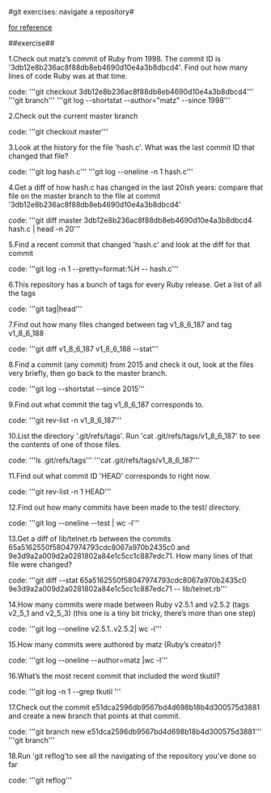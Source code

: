 #git exercises: navigate a repository#

[for reference](https://jvns.ca/blog/2019/08/30/git-exercises--navigate-a-repository/)


##exercise##

1.Check out matz’s commit of Ruby from 1998. The commit ID is '3db12e8b236ac8f88db8eb4690d10e4a3b8dbcd4'. Find out how many lines of code Ruby was at that time.

   code:
	'''git checkout 3db12e8b236ac8f88db8eb4690d10e4a3b8dbcd4'''
	'''git branch'''
	'''git log --shortstat --author="matz" --since 1998'''

2.Check out the current master branch

   code:
	'''git checkout master'''

3.Look at the history for the file 'hash.c'. What was the last commit ID that changed that file?

   code:
	'''git log hash.c'''
	'''git log --oneline -n 1 hash.c'''

4.Get a diff of how hash.c has changed in the last 20ish years: compare that file on the master branch to the file at commit '3db12e8b236ac8f88db8eb4690d10e4a3b8dbcd4'

   code:
	'''git diff master 3db12e8b236ac8f88db8eb4690d10e4a3b8dbcd4 hash.c | head -n 20'''

5.Find a recent commit that changed 'hash.c' and look at the diff for that commit

   code:
	'''git log -n 1 --pretty=format:%H -- hash.c'''

6.This repository has a bunch of tags for every Ruby release. Get a list of all the tags

   code:
	'''git tag|head'''

7.Find out how many files changed between tag v1_8_6_187 and tag v1_8_6_188

   code:
	'''git diff v1_8_6_187 v1_8_6_188 --stat'''

8.Find a commit (any commit) from 2015 and check it out, look at the files very briefly, then go back to the master branch.

   code:
	'''git log --shortstat --since 2015'''

9.Find out what commit the tag v1_8_6_187 corresponds to.

   code:
	'''git rev-list -n v1_8_6_187'''

10.List the directory '.git/refs/tags'. Run 'cat .git/refs/tags/v1_8_6_187' to see the contents of one of those files.

   code:
	'''ls .git/refs/tags'''
	'''cat .git/refs/tags/v1_8_6_187'''

11.Find out what commit ID 'HEAD' corresponds to right now.

   code:
	'''git rev-list -n 1 HEAD'''

12.Find out how many commits have been made to the test/ directory.

   code:
	'''git log --oneline --test | wc -l'''

13.Get a diff of lib/telnet.rb between the commits 65a5162550f58047974793cdc8067a970b2435c0 and 9e3d9a2a009d2a0281802a84e1c5cc1c887edc71. 
  How many lines of that file were changed?

   code:
	'''git diff --stat 65a5162550f58047974793cdc8067a970b2435c0  9e3d9a2a009d2a0281802a84e1c5cc1c887edc71 -- lib/telnet.rb'''

14.How many commits were made between Ruby v2.5.1 and v2.5.2 (tags v2_5_1 and v2_5_3) (this one is a tiny bit tricky, there’s more than one step)

   code:
	'''git log --oneline v2.5.1..v2.5.2| wc -l'''

15.How many commits were authored by matz (Ruby’s creator)?

   code:
	'''git log --oneline --author=matz |wc -l'''

16.What’s the most recent commit that included the word tkutil?

   code:
	'''git log -n 1 --grep tkutil '''

17.Check out the commit e51dca2596db9567bd4d698b18b4d300575d3881 and create a new branch that points at that commit.

   code:
	'''git branch new e51dca2596db9567bd4d698b18b4d300575d3881'''
	'''git branch'''

18.Run 'git reflog'to see all the navigating of the repository you’ve done so far

   code:
	'''git reflog'''



















